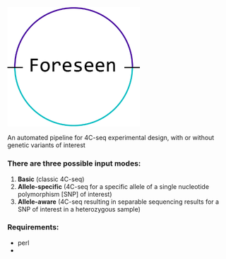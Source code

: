 
<img src="https://github.com/hrayjones/foreseen/blob/main/foreseen.jpg?raw=true" width="300">

An automated pipeline for 4C-seq experimental design, with or without genetic variants of interest

### There are three possible input modes:
1) __Basic__ (classic 4C-seq)
2) __Allele-specific__ (4C-seq for a specific allele of a single nucleotide polymorphism [SNP] of interest)
3) __Allele-aware__ (4C-seq resulting in separable sequencing results for a SNP of interest in a heterozygous sample)

### Requirements:
- perl
- 

